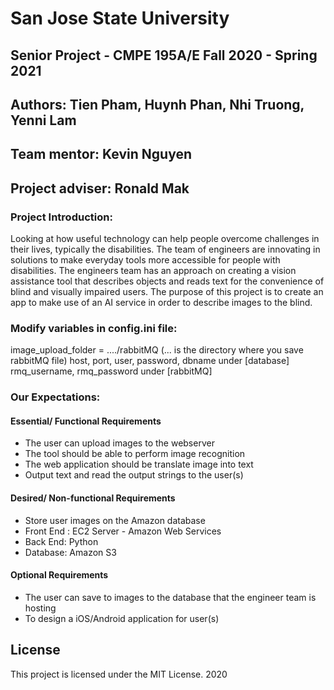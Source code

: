 
# San Jose State University
## Senior Project - CMPE 195A/E  Fall 2020 - Spring 2021
## Authors: Tien Pham, Huynh Phan, Nhi Truong, Yenni Lam
## Team mentor: Kevin Nguyen
## Project adviser: Ronald Mak 


### Project Introduction:
Looking at how useful technology can help people overcome challenges in their lives, 
typically the disabilities. The team of engineers are innovating in solutions to make
 everyday tools more accessible for people with disabilities. The engineers team has an 
 approach on creating a vision assistance tool that describes objects and reads text for 
 the convenience of blind and visually impaired users. The purpose of this project is to 
 create an app to make use of an AI service in order to describe images to the blind.
 
### Modify variables in config.ini file:
image_upload_folder = ..../rabbitMQ (... is the directory where you save rabbitMQ file)
host, port, user, password, dbname under [database]
rmq_username, rmq_password under [rabbitMQ]

### Our Expectations:
#### Essential/ Functional Requirements
* The user can upload images to the webserver
* The tool should be able to perform image recognition
* The web application should be translate image into text
* Output text and read the output strings to the user(s)

#### Desired/ Non-functional Requirements
* Store user images on the Amazon database  
* Front End : EC2 Server - Amazon Web Services
* Back End: Python
* Database: Amazon S3

#### Optional Requirements
* The user can save to images to the database that the engineer team is hosting
* To design a iOS/Android application for user(s)   

## License

This project is licensed under the MIT License. 2020
